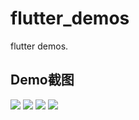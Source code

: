 # flutter_demos
flutter demos.

##  Demo截图
![](https://github.com/Sky24n/LDocuments/blob/master/AppImgs/flutter_demos/Screenshot_20180919-231618.jpg=200x)
![](https://github.com/Sky24n/LDocuments/blob/master/AppImgs/flutter_demos/Screenshot_20180919-224204.jpg=200x)
![](https://github.com/Sky24n/LDocuments/blob/master/AppImgs/flutter_demos/Screenshot_20180919-224146.jpg=200x)
![](https://github.com/Sky24n/LDocuments/blob/master/AppImgs/flutter_demos/Screenshot_20180919-224231.jpg=200x)
